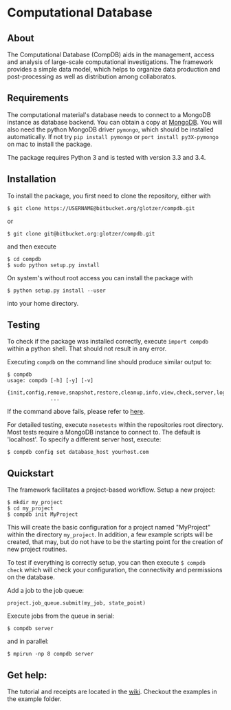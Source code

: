 # Computational Database

## About

The Computational Database (CompDB) aids in the management, access and analysis of large-scale computational investigations.
The framework provides a simple data model, which helps to organize data production and post-processing as well as distribution among collaboratos.

## Requirements
  
The computational material's database needs to connect to a MongoDB instance as database backend.
You can obtain a copy at [MongoDB](http://www.mongodb.org).
You will also need the python MongoDB driver `pymongo`, which should be installed automatically.
If not try `pip install pymongo` or `port install py3X-pymongo` on mac to install the package.

The package requires Python 3 and is tested with version 3.3 and 3.4.

## Installation

To install the package, you first need to clone the repository, either with

    $ git clone https://USERNAME@bitbucket.org/glotzer/compdb.git

or 

    $ git clone git@bitbucket.org:glotzer/compdb.git

and then execute

    $ cd compdb
    $ sudo python setup.py install

On system's without root access you can install the package with
  
    $ python setup.py install --user

into your home directory.

## Testing

To check if the package was installed correctly, execute `import compdb` within a python shell.
That should not result in any error.

Executing `compdb` on the command line should produce similar output to:

    $ compdb
    usage: compdb [-h] [-y] [-v]
                  {init,config,remove,snapshot,restore,cleanup,info,view,check,server,log}
                  ...

If the command above fails, please refer to [here](https://bitbucket.org/glotzer/compdb/wiki/set_path).

For detailed testing, execute `nosetests` within the repositories root directory.
Most tests require a MongoDB instance to connect to. The default is 'localhost'. To specify a different server host, execute:

    $ compdb config set database_host yourhost.com

## Quickstart

The framework facilitates a project-based workflow.
Setup a new project:

    $ mkdir my_project
    $ cd my_project
    $ compdb init MyProject

This will create the basic configuration for a project named "MyProject" within the directory `my_project`.
In addition, a few example scripts will be created, that may, but do not have to be the starting point for the creation of new project routines.

To test if everything is correctly setup, you can then execute `$ compdb check` which will check your configuration, the connectivity and permissions on the database.

Add a job to the job queue:

    project.job_queue.submit(my_job, state_point)

Execute jobs from the queue in serial:

    $ compdb server

and in parallel:

    $ mpirun -np 8 compdb server

## Get help:

The tutorial and receipts are located in the [wiki](https://bitbucket.org/glotzer/compdb/wiki).
Checkout the examples in the example folder.